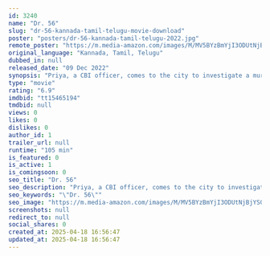 ```yaml
---
id: 3240
name: "Dr. 56"
slug: "dr-56-kannada-tamil-telugu-movie-download"
poster: "posters/dr-56-kannada-tamil-telugu-2022.jpg"
remote_poster: "https://m.media-amazon.com/images/M/MV5BYzBmYjI3ODUtNjBjYS00YjJiLTk4Y2QtNDk2M2VkZGU2ZDZlXkEyXkFqcGc@._V1_SX300.jpg"
original_language: "Kannada, Tamil, Telugu"
dubbed_in: null
released_date: "09 Dec 2022"
synopsis: "Priya, a CBI officer, comes to the city to investigate a murder case. Arjun suffers from some strange disease. Can the two solve this mystery together?"
type: "movie"
rating: "6.9"
imdbid: "tt15465194"
tmdbid: null
views: 0
likes: 0
dislikes: 0
author_id: 1
trailer_url: null
runtime: "105 min"
is_featured: 0
is_active: 1
is_comingsoon: 0
seo_title: "Dr. 56"
seo_description: "Priya, a CBI officer, comes to the city to investigate a murder case. Arjun suffers from some strange disease. Can the two solve this mystery together?"
seo_keywords: "\"Dr. 56\""
seo_image: "https://m.media-amazon.com/images/M/MV5BYzBmYjI3ODUtNjBjYS00YjJiLTk4Y2QtNDk2M2VkZGU2ZDZlXkEyXkFqcGc@._V1_SX300.jpg"
screenshots: null
redirect_to: null
social_shares: 0
created_at: 2025-04-18 16:56:47
updated_at: 2025-04-18 16:56:47
---
```


